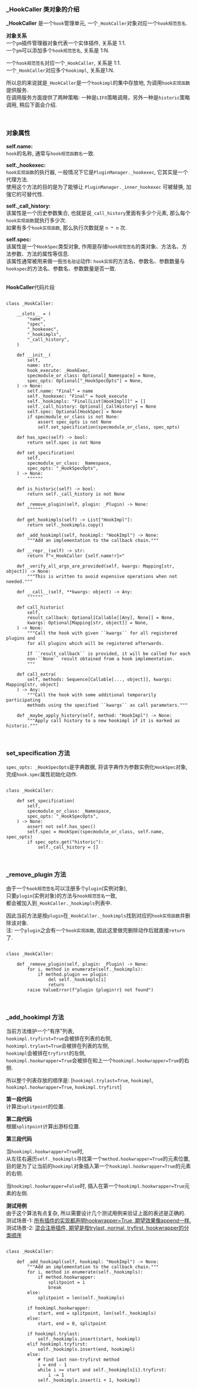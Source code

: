 
### _HookCaller 类对象的介绍  

**_HookCaller** 是一个`hook`管理单元, 一个`_HookCaller`对象对应一个`hook规范签名`.   

**对象关系**  
一个`pm`插件管理器对象代表一个实体插件, 关系是 1:1.  
一个`pm`可以添加多个`hook规范签名`, 关系是 1:N.  

一个`hook规范签名`对应一个`_HookCaller`, 关系是 1:1.  
一个`_HookCaller`对应多个`hookimpl`, 关系是1:N.  

所以总的来说就是`_HookCaller`是一个`hookimpl`的集中存放地, 为调用`hook实现函数`提供服务.  
在调用服务方面提供了两种策略: 一种是`LIFO`策略调用，另外一种是`historic`策略调用, 稍后下面会介绍.    


&nbsp;  
### 对象属性  

**self.name:**   
`hook`的名称, 通常与`hook规范函数名`一致.  

**self._hookexec:**  
`hook实现函数`的执行器, 一般情况下它是`PluginManager._hookexec`, 它其实是一个代理方法.  
使用这个方法的目的是为了能够让 `PluginManager._inner_hookexec` 可被替换, 加强它的可替代性.  

**self._call_history:**  
该属性是一个历史参数集合, 也就是说`_call_history`里面有多少个元素, 那么每个`hook实现函数`就执行多少次.  
如果有多个`hook实现函数`, 那么执行次数就是 `n * n` 次.  

**self.spec:**  
该属性是一个`HookSpec`类型对象, 作用是存储`hook规范签名`的类对象、方法名、方法参数、方法的属性等信息.  
该属性通常被用来做一些`签名验证`动作: `hook实现`的方法名、参数名、参数数量与`hookspec`的方法名、参数名、参数数量是否一致.   


&nbsp;  
**HookCaller**代码片段
```python3

class _HookCaller:
    
    __slots__ = (
        "name",
        "spec",
        "_hookexec",
        "_hookimpls",
        "_call_history",
    )

    def __init__(
        self,
        name: str,
        hook_execute: _HookExec,
        specmodule_or_class: Optional[_Namespace] = None,
        spec_opts: Optional["_HookSpecOpts"] = None,
    ) -> None:
        self.name: "Final" = name
        self._hookexec: "Final" = hook_execute
        self._hookimpls: "Final[List[HookImpl]]" = []
        self._call_history: Optional[_CallHistory] = None
        self.spec: Optional[HookSpec] = None
        if specmodule_or_class is not None:
            assert spec_opts is not None
            self.set_specification(specmodule_or_class, spec_opts)

    def has_spec(self) -> bool:
        return self.spec is not None

    def set_specification(
        self,
        specmodule_or_class: _Namespace,
        spec_opts: "_HookSpecOpts",
    ) -> None:
        """"""

    def is_historic(self) -> bool:
        return self._call_history is not None

    def _remove_plugin(self, plugin: _Plugin) -> None:
        """"""

    def get_hookimpls(self) -> List["HookImpl"]:
        return self._hookimpls.copy()

    def _add_hookimpl(self, hookimpl: "HookImpl") -> None:
        """Add an implementation to the callback chain."""

    def __repr__(self) -> str:
        return f"<_HookCaller {self.name!r}>"

    def _verify_all_args_are_provided(self, kwargs: Mapping[str, object]) -> None:
        """This is written to avoid expensive operations when not needed."""

    def __call__(self, **kwargs: object) -> Any:
        """"""

    def call_historic(
        self,
        result_callback: Optional[Callable[[Any], None]] = None,
        kwargs: Optional[Mapping[str, object]] = None,
    ) -> None:
        """Call the hook with given ``kwargs`` for all registered plugins and
        for all plugins which will be registered afterwards.

        If ``result_callback`` is provided, it will be called for each
        non-``None`` result obtained from a hook implementation.
        """

    def call_extra(
        self, methods: Sequence[Callable[..., object]], kwargs: Mapping[str, object]
    ) -> Any:
        """Call the hook with some additional temporarily participating
        methods using the specified ``kwargs`` as call parameters."""

    def _maybe_apply_history(self, method: "HookImpl") -> None:
        """Apply call history to a new hookimpl if it is marked as historic."""

```

&nbsp;  
### set_specification 方法

`spec_opts: _HookSpecOpts`是字典数据, 将该字典作为参数实例化`HookSpec`对象, 完成`hook.spec`属性初始化动作.   

```python3

class _HookCaller:
    
    def set_specification(
        self,
        specmodule_or_class: _Namespace,
        spec_opts: "_HookSpecOpts",
    ) -> None:
        assert not self.has_spec()
        self.spec = HookSpec(specmodule_or_class, self.name, spec_opts)
        if spec_opts.get("historic"):
            self._call_history = []

```


&nbsp;  
### _remove_plugin 方法

由于一个`hook规范签名`可以注册多个`plugin`(实例对象),   
只要`plugin`(实例对象)的方法与`hook规范签名`一致,   
都会被加入到`_HookCaller._hookimpls`列表中.    

因此当前方法是按`plugin`在`_HookCaller._hookimpls`找到对应的`hook实现函数`并删除该对象.  
注: 一个`plugin`之会有一个`hook实现函数`, 因此这里做完删除动作后就直接`return`了.  

```python3

class _HookCaller:

    def _remove_plugin(self, plugin: _Plugin) -> None:
        for i, method in enumerate(self._hookimpls):
            if method.plugin == plugin:
                del self._hookimpls[i]
                return
        raise ValueError(f"plugin {plugin!r} not found")
```


&nbsp;  
### _add_hookimpl 方法 

当前方法维护一个"有序"列表,   
`hookimpl.tryfirst=True`会被排在列表的右侧,  
`hookimpl.trylast=True`会被排在列表的左侧,  
`hookimpl`会被排在`tryfirst`的左侧,   
`hookimpl.hookwrapper=True`会被排在和上一个`hookimpl.hookwrapper=True`的右侧.  

所以整个列表存放的顺序是: [`hookimpl.trylast=True`, `hookimpl`, `hookimpl.hookwrapper=True`, `hookimpl.tryfirst`]  

**第一段代码**  
计算出`splitpoint`的位置.


**第二段代码**  
根据`splitpoint`计算出游标位置.  


**第三段代码**  

当`hookimpl.hookwrapper=True`时,   
从左往右遍历`self._hookimpls`寻找第一个`method.hookwrapper=True`的元素位置,     
目的是为了让当前的`hookimpl`对象插入第一个`hookimpl.hookwrapper=True`的元素的右侧.  

当`hookimpl.hookwrapper=False`时,
插入在第一个`hookimpl.hookwrapper=True`元素的左侧.  

**测试用例**  
由于这个算法有点复杂, 所以需要设计几个测试用例来验证上面的表述是正确的.  
测试场景-1: [所有插件的实现都声明hookwrapper=True, 期望效果像append一样.](./testing/test_add_hookimpl.py#L4)  
测试场景-2: [混合注册插件, 期望是按trylast, normal, tryfirst, hookwrapper的分类顺序](./testing/test_add_hookimpl.py#57)

```python3

class _HookCaller:

    def _add_hookimpl(self, hookimpl: "HookImpl") -> None:
        """Add an implementation to the callback chain."""
        for i, method in enumerate(self._hookimpls):
            if method.hookwrapper:
                splitpoint = i
                break
        else:
            splitpoint = len(self._hookimpls)

        if hookimpl.hookwrapper:
            start, end = splitpoint, len(self._hookimpls)
        else:
            start, end = 0, splitpoint

        if hookimpl.trylast:
            self._hookimpls.insert(start, hookimpl)
        elif hookimpl.tryfirst:
            self._hookimpls.insert(end, hookimpl)
        else:
            # find last non-tryfirst method
            i = end - 1
            while i >= start and self._hookimpls[i].tryfirst:
                i -= 1
            self._hookimpls.insert(i + 1, hookimpl)

```